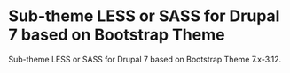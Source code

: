 # Sub-theme LESS or SASS for Drupal 7 based on Bootstrap Theme
Sub-theme LESS or SASS for Drupal 7 based on Bootstrap Theme 7.x-3.12.
